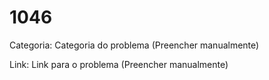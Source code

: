 # 1046

Categoria: Categoria do problema (Preencher manualmente)

Link: Link para o problema (Preencher manualmente)

